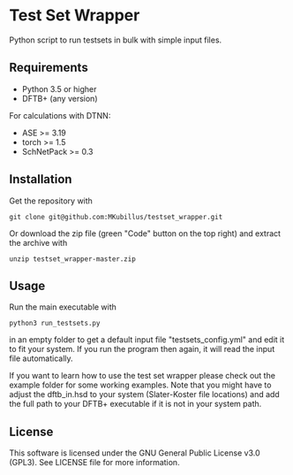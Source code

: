 Test Set Wrapper
================

Python script to run testsets in bulk with simple input files.


Requirements
------------

- Python 3.5 or higher
- DFTB+ (any version)


For calculations with DTNN:

- ASE >= 3.19
- torch >= 1.5
- SchNetPack >= 0.3


Installation
------------

Get the repository with

    git clone git@github.com:MKubillus/testset_wrapper.git

Or download the zip file (green "Code" button on the top right) and extract the archive with

    unzip testset_wrapper-master.zip


Usage
-----

Run the main executable with

    python3 run_testsets.py

in an empty folder to get a default input file "testsets_config.yml" and edit it to fit your system. If you run the program then again, it will read the input file automatically.

If you want to learn how to use the test set wrapper please check out the example folder for some working examples. Note that you might have to adjust the dftb_in.hsd to your system (Slater-Koster file locations) and add the full path to your DFTB+ executable if it is not in your system path.


License
-------

This software is licensed under the GNU General Public License v3.0 (GPL3). See LICENSE file for more information.
